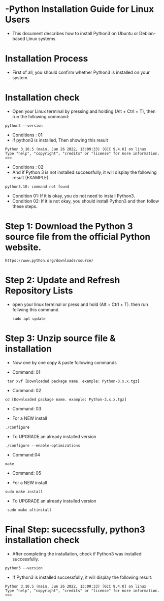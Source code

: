 
# -Python Installation Guide for Linux Users

- This document describes how to install Python3 on Ubuntu or Debian-based Linux systems.
 
# Installation Process

- First of all, you should confirm whether Python3 is installed on your system.

# Installation check

- Open your Linux terminal by pressing and holding (Alt + Ctrl + T), then run the following command:
 
 ```
 python3 --version
 
  ```
  
  - Conditions :  01
  - if python3 is installed, Then showing this result

 ```
Python 3.10.5 (main, Jun 26 2022, 13:09:33) [GCC 9.4.0] on linux
Type "help", "copyright", "credits" or "license" for more information.
>>> 

 ```
 - Conditions : 02 
 - And if Python 3 is not installed successfully, it will display the following result (EXAMPLE):
 
  ```
python3.10: command not found
  ```
  
  - Condition 01: If it is okay, you do not need to install Python3.
  - Condition 02: If it is not okay, you should install Python3 and then follow these steps.
    
  
# Step 1: Download the Python 3 source file from the official Python website.
 
 ```
 https://www.python.org/downloads/source/
  ```

 # Step 2: Update and Refresh Repository Lists

- open your linux terminal or press and hold (Alt + Ctrl + T). then run follwing this command.

  ```
  sudo apt update
  ```
  
 # Step 3: Unzip source file & installation
 
 - Now one by one copy & paste following commands
 
 - Command: 01
 ```
  tar xvf [Downloaded package name. example: Python-3.x.x.tgz]
  ```
  - Command: 02
  ```
  cd [Downloaded package name. example: Python-3.x.x.tgz]
  ```
  - Command: 03
    
  - For a NEW install
    
  ```
  ./configure
  ```

  - To UPGRADE an already installed version

   ```
  ./configure --enable-optimizations
  
  ```
 
  - Command:04

  ```
  make
  
  ```

  - Command: 05
    

  - For a NEW install
 
  ```
  sudo make install

  ```

  - To UPGRADE an already installed version

  ```
   sudo make altinstall
 
  ```
     

# Final Step: sucecssfully, python3 installation check

- After completing the installation, check if Python3 was installed successfully.

 ```
 python3 --version
 
  ```

- If Python3 is installed successfully, it will display the following result:

 ```
Python 3.10.5 (main, Jun 26 2022, 13:09:33) [GCC 9.4.0] on linux
Type "help", "copyright", "credits" or "license" for more information.
>>> 

 ```

